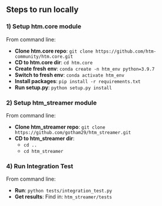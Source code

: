 ## Steps to run locally

### 1) Setup htm.core module
From command line:
* **Clone htm.core repo**: `git clone https://github.com/htm-community/htm.core.git`
* **CD to htm.core dir**: `cd htm.core`
* **Create fresh env**: `conda create -n htm_env python=3.9.7`
* **Switch to fresh env**: `conda activate htm_env`
* **Install packages**: `pip install -r requirements.txt`
* **Run setup.py**: `python setup.py install`

### 2) Setup htm_streamer module
From command line:
* **Clone htm_streamer repo**: `git clone https://github.com/gotham29/htm_streamer.git`
* **CD to htm_streamer dir**:
  * `cd ..`
  * `cd htm_streamer`
  
### 4) Run Integration Test
From command line:
* **Run**: `python tests/integration_test.py`
* **Get results**: Find in: `htm_streamer/tests`